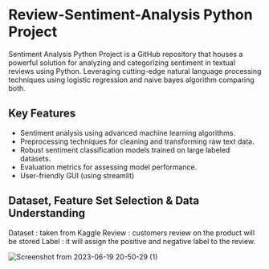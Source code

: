 # Review-Sentiment-Analysis Python Project
Sentiment Analysis Python Project is a GitHub repository that houses a powerful solution for analyzing and categorizing sentiment in textual reviews using Python. Leveraging cutting-edge natural language processing techniques using logistic regression and naive bayes algorithm comparing both.

## Key Features

- Sentiment analysis using advanced machine learning algorithms.
- Preprocessing techniques for cleaning and transforming raw text data.
- Robust sentiment classification models trained on large labeled datasets.
- Evaluation metrics for assessing model performance.
- User-friendly GUI (using streamlit)

## Dataset, Feature Set Selection & Data Understanding
Dataset : taken from Kaggle
Review  : customers review on the product will be stored
Label   : it will assign the positive and negative label to the review.


![Screenshot from 2023-06-19 20-50-29 (1)](https://github.com/DhanyaM2001/Review-Sentiment-Analysis/assets/92424242/4bb7960b-0f43-4d4c-b608-d249becae29f)
